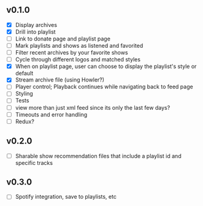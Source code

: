 ## v0.1.0
- [X] Display archives
- [X] Drill into playlist
- [ ] Link to donate page and playlist page
- [ ] Mark playlists and shows as listened and favorited
- [ ] Filter recent archives by your favorite shows
- [ ] Cycle through different logos and matched styles
- [x] When on playlist page, user can choose to display the playlist's style or default
- [x] Stream archive file (using Howler?)
- [ ] Player control; Playback continues while navigating back to feed page
- [ ] Styling
- [ ] Tests
- [ ] view more than just xml feed since its only the last few days?
- [ ] Timeouts and error handling
- [ ] Redux?

## v0.2.0
- [ ] Sharable show recommendation files that include a playlist id and specific tracks

## v0.3.0
- [ ] Spotify integration, save to playlists, etc
